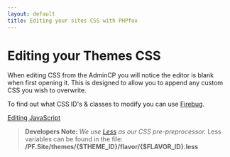 ```yaml
---
layout: default
title: Editing your sites CSS with PHPfox
---
```

# Editing your Themes CSS

When editing CSS from the AdminCP you will notice the editor is blank when first opening it. This is designed to allow you to
append any custom CSS you wish to overwrite.

To find out what CSS ID's &amp; classes to modify you can use [Firebug](http://getfirebug.com/).

<a href="/themes/javascript/" class="next">Editing JavaScript</a>

> **Developers Note:**
> *We use [Less](http://lesscss.org/) as our CSS pre-preprocessor.*
> Less variables can be found in the file: **/PF.Site/themes/{$THEME_ID}/flavor/{$FLAVOR_ID}.less**